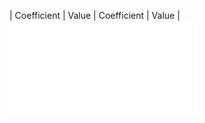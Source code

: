 | Coefficient | Value | Coefficient | Value |
![@mmd_print_markdown](include/sound_speed_sea_unesco_coef.md)
